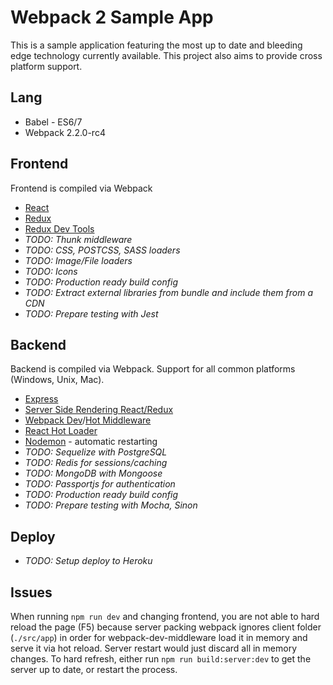 # Webpack 2 Sample App
This is a sample application featuring the most up to date and bleeding edge technology currently available.
This project also aims to provide cross platform support.

## Lang
* Babel - ES6/7
* Webpack 2.2.0-rc4

## Frontend
Frontend is compiled via Webpack
* [React](https://github.com/facebook/react)
* [Redux](http://redux.js.org/)
* [Redux Dev Tools](https://github.com/zalmoxisus/redux-devtools-extension)
* *TODO: Thunk middleware*
* *TODO: CSS, POSTCSS, SASS loaders*
* *TODO: Image/File loaders*
* *TODO: Icons*
* *TODO: Production ready build config*
* *TODO: Extract external libraries from bundle and include them from a CDN*
* *TODO: Prepare testing with Jest*

## Backend
Backend is compiled via Webpack. Support for all common platforms (Windows, Unix, Mac).
* [Express](http://expressjs.com/)
* [Server Side Rendering React/Redux](http://redux.js.org/docs/recipes/ServerRendering.html)
* [Webpack Dev](https://github.com/webpack/webpack-dev-middleware)/[Hot Middleware](https://github.com/glenjamin/webpack-hot-middleware)
* [React Hot Loader](https://github.com/gaearon/react-hot-loader)
* [Nodemon](https://github.com/remy/nodemon) - automatic restarting
* *TODO: Sequelize with PostgreSQL*
* *TODO: Redis for sessions/caching*
* *TODO: MongoDB with Mongoose*
* *TODO: Passportjs for authentication*
* *TODO: Production ready build config*
* *TODO: Prepare testing with Mocha, Sinon*

## Deploy
* *TODO: Setup deploy to Heroku*

## Issues
When running `npm run dev` and changing frontend, you are not able to hard reload the page (F5) because server packing webpack ignores client folder (`./src/app`) in order for webpack-dev-middleware load it in memory and serve it via hot reload. Server restart would just discard all in memory changes.
To hard refresh, either run `npm run build:server:dev` to get the server up to date, or restart the process.
